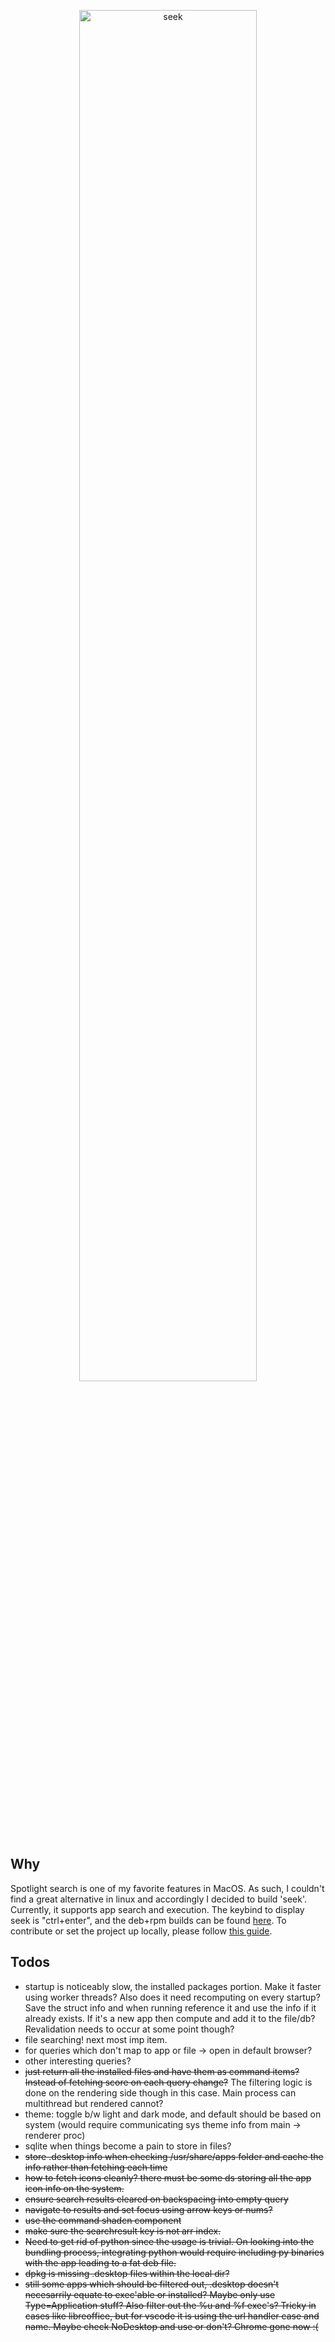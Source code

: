<p align="center">
    <img src="res/seek-demo-may24.gif" alt="seek" width="75%">
</p>

## Why	
Spotlight search is one of my favorite features in MacOS. As such, I couldn't find a great alternative in linux and accordingly I decided to build 'seek'. Currently, it supports app search and execution. The keybind to display seek is "ctrl+enter", and the deb+rpm builds can be found [here](https://github.com/kashyab12/seek/releases/tag/v0.1). To contribute or set the project up locally, please follow [this guide](https://github.com/kashyab12/seek/blob/main/CONTRIBUTING.md).

## Todos
* startup is noticeably slow, the installed packages portion. Make it faster using worker threads? Also does it need recomputing on every startup? Save the struct info and when running reference it and use the info if it already exists. If it's a new app then compute and add it to the file/db? Revalidation needs to occur at some point though?
* file searching! next most imp item.
* for queries which don't map to app or file -> open in default browser?
* other interesting queries?
* ~~just return all the installed files and have them as command items? Instead of fetching score on each query change?~~ The filtering logic is done on the rendering side though in this case. Main process can multithread but rendered cannot?
* theme: toggle b/w light and dark mode, and default should be based on system (would require communicating sys theme info from main -> renderer proc)
* sqlite when things become a pain to store in files?
* ~~store .desktop info when checking /usr/share/apps folder and cache the info rather than fetching each time~~
* ~~how to fetch icons cleanly? there must be some ds storing all the app icon info on the system.~~
* ~~ensure search results cleared on backspacing into empty query~~
* ~~navigate to results and set focus using arrow keys or nums?~~
* ~~use the command shadcn component~~
* ~~make sure the searchresult key is not arr index.~~
* ~~Need to get rid of python since the usage is trivial. On looking into the bundling process, integrating python would require including py binaries with the app leading to a fat deb file.~~
* ~~dpkg is missing .desktop files within the local dir?~~
* ~~still some apps which should be filtered out, .desktop doesn't necesarrily equate to exec'able or installed? Maybe only use Type=Application stuff? Also filter out the %u and %f exec's? Tricky in cases like libreoffice, but for vscode it is using the url handler case and name. Maybe check NoDesktop and use or don't? Chrome gone now :(~~
